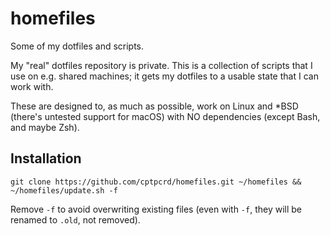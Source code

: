 # homefiles

Some of my dotfiles and scripts.

My "real" dotfiles repository is private. This is a collection of scripts that I use on e.g. shared machines; it gets my dotfiles to a usable state that I can work with.

These are designed to, as much as possible, work on Linux and \*BSD (there's untested support for macOS) with NO dependencies (except Bash, and maybe Zsh).

## Installation

```
git clone https://github.com/cptpcrd/homefiles.git ~/homefiles && ~/homefiles/update.sh -f
```

Remove `-f` to avoid overwriting existing files (even with `-f`, they will be renamed to `.old`, not removed).
